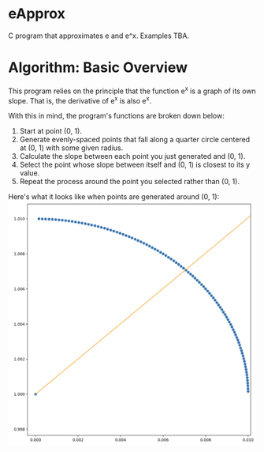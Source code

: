 # eApprox
C program that approximates e and e^x. Examples TBA.

# Algorithm: Basic Overview
This program relies on the principle that the function e<sup>x</sup> is a graph of its own slope. That is, the derivative of e<sup>x</sup> is also e<sup>x</sup>.

With this in mind, the program's functions are broken down below:

1. Start at point (0, 1).
2. Generate evenly-spaced points that fall along a quarter circle centered at (0, 1) with some given radius.
3. Calculate the slope between each point you just generated and (0, 1).
4. Select the point whose slope between itself and (0, 1) is closest to its y value.
5. Repeat the process around the point you selected rather than (0, 1).

Here's what it looks like when points are generated around (0, 1):
![Points generated along a quarter circle centered around (0, 1)](https://github.com/SAR-mango/eApprox/blob/0e95b447df93c5f1ee3ecf1d49aabe671ce0fc6f/img_1.png)
